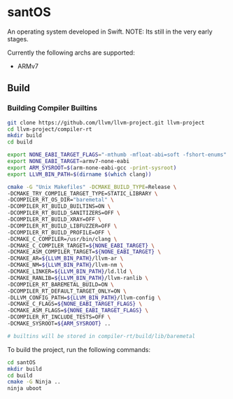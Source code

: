 # santOS
An operating system developed in Swift.
NOTE: Its still in the very early stages.

Currently the following archs are supported:
* ARMv7


## Build

### Building Compiler Builtins

```bash
git clone https://github.com/llvm/llvm-project.git llvm-project
cd llvm-project/compiler-rt
mkdir build
cd build

export NONE_EABI_TARGET_FLAGS="-mthumb -mfloat-abi=soft -fshort-enums"
export NONE_EABI_TARGET=armv7-none-eabi
export ARM_SYSROOT=$(arm-none-eabi-gcc -print-sysroot)
export LLVM_BIN_PATH=$(dirname $(which clang))

cmake -G "Unix Makefiles" -DCMAKE_BUILD_TYPE=Release \
-DCMAKE_TRY_COMPILE_TARGET_TYPE=STATIC_LIBRARY \
-DCOMPILER_RT_OS_DIR="baremetal" \
-DCOMPILER_RT_BUILD_BUILTINS=ON \
-DCOMPILER_RT_BUILD_SANITIZERS=OFF \
-DCOMPILER_RT_BUILD_XRAY=OFF \
-DCOMPILER_RT_BUILD_LIBFUZZER=OFF \
-DCOMPILER_RT_BUILD_PROFILE=OFF \
-DCMAKE_C_COMPILER=/usr/bin/clang \
-DCMAKE_C_COMPILER_TARGET=${NONE_EABI_TARGET} \
-DCMAKE_ASM_COMPILER_TARGET=${NONE_EABI_TARGET} \
-DCMAKE_AR=${LLVM_BIN_PATH}/llvm-ar \
-DCMAKE_NM=${LLVM_BIN_PATH}/llvm-nm \
-DCMAKE_LINKER=${LLVM_BIN_PATH}/ld.lld \
-DCMAKE_RANLIB=${LLVM_BIN_PATH}/llvm-ranlib \
-DCOMPILER_RT_BAREMETAL_BUILD=ON \
-DCOMPILER_RT_DEFAULT_TARGET_ONLY=ON \
-DLLVM_CONFIG_PATH=${LLVM_BIN_PATH}/llvm-config \
-DCMAKE_C_FLAGS=${NONE_EABI_TARGET_FLAGS} \
-DCMAKE_ASM_FLAGS=${NONE_EABI_TARGET_FLAGS} \
-DCOMPILER_RT_INCLUDE_TESTS=OFF \
-DCMAKE_SYSROOT=${ARM_SYSROOT} ..

# builtins will be stored in compiler-rt/build/lib/baremetal
```


To build the project, run the following commands:
```bash
cd santOS
mkdir build
cd build
cmake -G Ninja ..
ninja uboot
```
